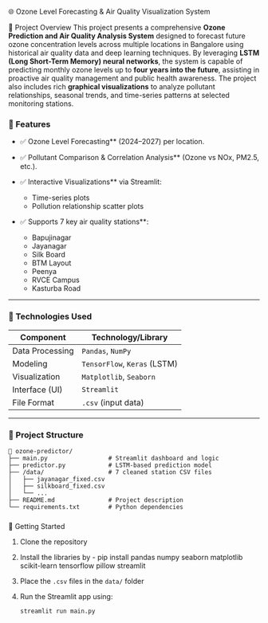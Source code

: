 
🌐 Ozone Level Forecasting & Air Quality Visualization System

 📌 Project Overview
This project presents a comprehensive **Ozone Prediction and Air Quality Analysis System** designed to forecast future ozone concentration levels across multiple locations in Bangalore using historical air quality data and deep learning techniques.
By leveraging **LSTM (Long Short-Term Memory) neural networks**, the system is capable of predicting monthly ozone levels up to **four years into the future**, assisting in proactive air quality management and public health awareness.
The project also includes rich **graphical visualizations** to analyze pollutant relationships, seasonal trends, and time-series patterns at selected monitoring stations.
### 🧪 Features

* ✅ Ozone Level Forecasting** (2024–2027) per location.
* ✅ Pollutant Comparison & Correlation Analysis** (Ozone vs NOx, PM2.5, etc.).
* ✅ Interactive Visualizations** via Streamlit:

  * Time-series plots
  * Pollution relationship scatter plots
* ✅ Supports 7 key air quality stations**:

  * Bapujinagar
  * Jayanagar
  * Silk Board
  * BTM Layout
  * Peenya
  * RVCE Campus
  * Kasturba Road

---

### 🧰 Technologies Used

| Component       | Technology/Library           |
| --------------- | ---------------------------- |
| Data Processing | `Pandas`, `NumPy`            |
| Modeling        | `TensorFlow`, `Keras` (LSTM) |
| Visualization   | `Matplotlib`, `Seaborn`      |
| Interface (UI)  | `Streamlit`                  |
| File Format     | `.csv` (input data)          |

---

### 📂 Project Structure

```
📁 ozone-predictor/
├── main.py                 # Streamlit dashboard and logic
├── predictor.py            # LSTM-based prediction model
├── /data/                  # 7 cleaned station CSV files
│   ├── jayanagar_fixed.csv
│   ├── silkboard_fixed.csv
│   └── ...
├── README.md               # Project description
└── requirements.txt        # Python dependencies
```

#####

###


🔗 Getting Started

1. Clone the repository
2. Install the libraries by - pip install pandas numpy seaborn matplotlib scikit-learn tensorflow pillow streamlit
3. Place the `.csv` files in the `data/` folder
4. Run the Streamlit app using:

   ```bash
   streamlit run main.py
   ```



